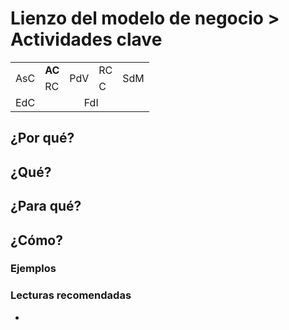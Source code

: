 # Lienzo del modelo de negocio > Actividades clave

<table>
  <tr>
    <td rowspan="2">AsC</td>
    <td><b>AC</b></td>
    <td colspan="2" rowspan="2">PdV</td>
    <td>RC</td>
    <td rowspan="2">SdM</td>
  </tr>
  <tr>
    <td>RC</td>
    <td>C</td>
  </tr>
  <tr>
    <td colspan="3">EdC</td>
    <td colspan="3">FdI</td>
  </tr>
</table>

## ¿Por qué?



## ¿Qué?



## ¿Para qué?



## ¿Cómo?



### Ejemplos 



### Lecturas recomendadas

- 